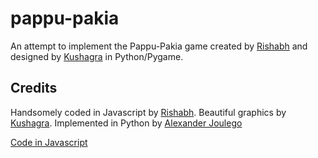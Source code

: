 # pappu-pakia


An attempt to implement the Pappu-Pakia game created by [Rishabh](http://twitter.com/_rishabhp)
and designed by [Kushagra](http://twitter.com/solitarydesigns) in Python/Pygame.

## Credits
Handsomely coded in Javascript by [Rishabh](http://twitter.com/_rishabhp).
Beautiful graphics by [Kushagra](http://twitter.com/solitarydesigns).
Implemented in Python by [Alexander Joulego](http://twitter.com/alex_joulgo)

[Code in Javascript](http://github.com/mind-it/game-off-2012)

